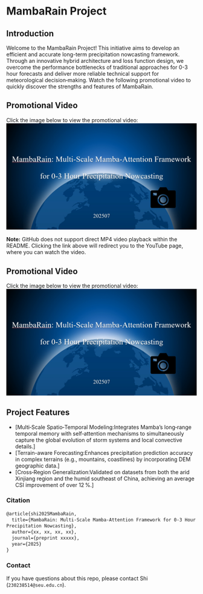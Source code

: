 # MambaRain Project

## Introduction
Welcome to the MambaRain Project! This initiative aims to develop an efficient and accurate long-term precipitation nowcasting framework. Through an innovative hybrid architecture and loss function design, we overcome the performance bottlenecks of traditional approaches for 0-3 hour forecasts and deliver more reliable technical support for meteorological decision‑making. Watch the following promotional video to quickly discover the strengths and features of MambaRain.

## Promotional Video
Click the image below to view the promotional video:
[![MambaRain 宣传视频](https://github.com/Spring-lovely/MambaRain/blob/main/MP4/MambaRain.png)](https://youtu.be/p4SwZ76a-A0)

**Note:** GitHub does not support direct MP4 video playback within the README. Clicking the link above will redirect you to the YouTube page, where you can watch the video.

## Promotional Video
Click the image below to view the promotional video:
[![MambaRain 宣传视频](https://github.com/Spring-lovely/MambaRain/blob/main/MP4/MambaRain.png)](https://axing-git.github.io/)

## Project Features
- [Multi‑Scale Spatio‑Temporal Modeling:Integrates Mamba’s long‑range temporal memory with self‑attention mechanisms to simultaneously capture the global evolution of storm systems and local convective details.]
- [Terrain-aware Forecasting:Enhances precipitation prediction accuracy in complex terrains (e.g., mountains, coastlines) by incorporating DEM geographic data.]
- [Cross‑Region Generalization:Validated on datasets from both the arid Xinjiang region and the humid southeast of China, achieving an average CSI improvement of over 12 %.]
  

### Citation

```
@article{shi2025MambaRain,
  title={MambaRain: Multi-Scale Mamba-Attention Framework for 0-3 Hour Precipitation Nowcasting},
  author={xx, xx, xx, xx},
  journal={preprint xxxxx},
  year={2025}
}
```

### Contact
If you have questions about this repo, please contact Shi (`230238514@seu.edu.cn`).
